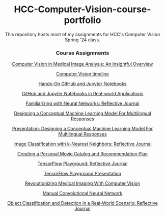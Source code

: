 <div align="center">

# HCC-Computer-Vision-course-portfolio

This repository hosts most of my assignments for HCC's Computer Vision Spring '24 class. 

### Course Assignments

[Computer Vision in Medical Image Analysis: An Insightful Overview](https://github.com/TLeonidas/HCC-Computer-Vision-course-portfolio/blob/main/L01ITAI1378.pdf)

[Computer Vision timeline](https://github.com/TLeonidas/HCC-Computer-Vision-course-portfolio/blob/main/A01ByteMeITAI1378.pdf)

[Hands-On GitHub and Jupyter Notebooks](https://github.com/TLeonidas/HCC-Computer-Vision-course-portfolio/blob/main/L02ITAI1378.pdf)

[GitHub and Jupyter Notebooks in Real-world Applications](https://github.com/TLeonidas/HCC-Computer-Vision-course-portfolio/blob/main/A02Byte%20MeITAI1378.pdf)

[Familiarizing with Neural Networks: Reflective Journal](https://github.com/TLeonidas/HCC-Computer-Vision-course-portfolio/blob/main/L03_ITAI1378.pdf)

[Designing a Conceptual Machine Learning Model For Multilingual Responses](https://github.com/TLeonidas/HCC-Computer-Vision-course-portfolio/blob/main/A03_Report_Byte%20Me_ITAI1378.pdf)

[Presentation: Designing a Conceptual Machine Learning Model For Multilingual Responses](https://github.com/TLeonidas/HCC-Computer-Vision-course-portfolio/blob/main/A03_Presentation_ByteMe_ITAI1358.pdf)

[Image Classification with k-Nearest Neighbors: Reflective Journal](https://github.com/TLeonidas/HCC-Computer-Vision-course-portfolio/blob/main/L04_ITAI_1378.pdf)

[Creating a Personal Movie Catalog and Recommendation Plan](https://github.com/TLeonidas/HCC-Computer-Vision-course-portfolio/blob/main/A04_ByteMe_ITAI1378.pdf)

[TensorFlow Playground: Reflective Journal](https://github.com/TLeonidas/HCC-Computer-Vision-course-portfolio/blob/main/L05_ITAI%201378.pdf)

[TensorFlow Playground Presentation](https://github.com/TLeonidas/HCC-Computer-Vision-course-portfolio/blob/main/A05_ByteMeITAI%201378.pdf)

[Revolutionizing Medical Imaging With Computer Vision](https://github.com/TLeonidas/HCC-Computer-Vision-course-portfolio/blob/main/P06_Byte_ITAI1378.pdf)

[Manual Convolutional Neural Network](https://github.com/TLeonidas/HCC-Computer-Vision-course-portfolio/blob/main/A06_ByteMe_ITAI%201378.pdf)

[Object Classification and Detection in a Real-World Scenario: Reflective Journal](https://github.com/TLeonidas/HCC-Computer-Vision-course-portfolio/blob/main/L07_ITAI1378.pdf)

</div>
